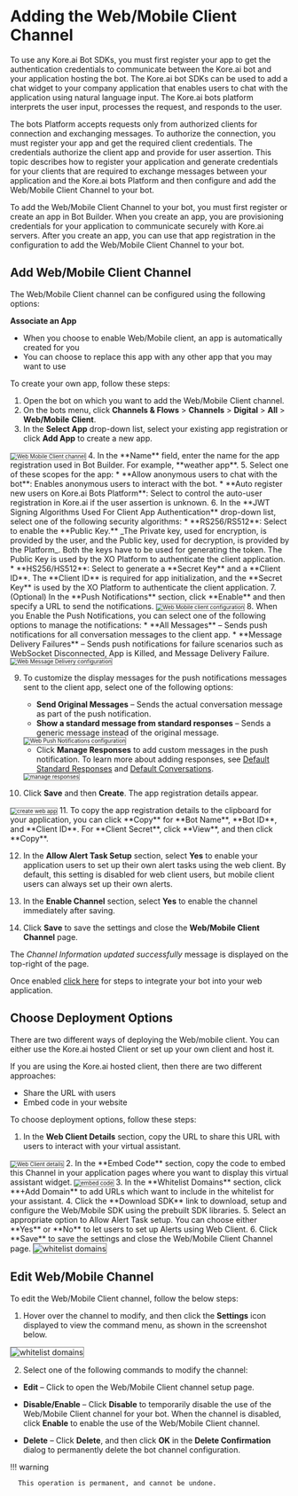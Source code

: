 # Adding the Web/Mobile Client Channel

To use any Kore.ai Bot SDKs, you must first register your app to get the authentication credentials to communicate between the Kore.ai bot and your application hosting the bot. The Kore.ai bot SDKs can be used to add a chat widget to your company application that enables users to chat with the application using natural language input. The Kore.ai bots platform interprets the user input, processes the request, and responds to the user.

The bots Platform accepts requests only from authorized clients for connection and exchanging messages. To authorize the connection, you must register your app and get the required client credentials. The credentials authorize the client app and provide for user assertion.
This topic describes how to register your application and generate credentials for your clients that are required to exchange messages between your application and the Kore.ai bots Platform and then configure and add the Web/Mobile Client Channel to your bot.

To add the Web/Mobile Client Channel to your bot, you must first register or create an app in Bot Builder. When you create an app, you are provisioning credentials for your application to communicate securely with Kore.ai servers. After you create an app, you can use that app registration in the configuration to add the Web/Mobile Client Channel to your bot.


## Add Web/Mobile Client Channel

The Web/Mobile Client channel can be configured using the following options:

**Associate an App**

* When you choose to enable Web/Mobile client, an app is automatically created for you
* You can choose to replace this app with any other app that you may want to use

To create your own app, follow these steps:


1. Open the bot on which you want to add the Web/Mobile Client channel.
2. On the bots menu, click **Channels & Flows** > **Channels** > **Digital** > **All** > **Web/Mobile** **Client**.
3. In the **Select App** drop-down list, select your existing app registration or click **Add App** to create a new app.
<img src="../images/Web_Mobile.png" alt="Web Mobile Client channel" title="Web Mobile client channel" style="border: 1px solid gray; zoom:70%;">
4. In the **Name** field, enter the name for the app registration used in Bot Builder. For example, **weather app**.
5. Select one of these scopes for the app:
    * **Allow anonymous users to chat with the bot**: Enables anonymous users to interact with the bot.
    * **Auto register new users on Kore.ai Bots Platform**: Select to control the auto-user registration in Kore.ai if the user assertion is unknown.
6. In the **JWT Signing Algorithms Used For Client App Authentication** drop-down list, select one of the following security algorithms:
    * **RS256/RS512**: Select to enable the **Public Key.** _The Private key, used for encryption, is provided by the user, and the Public key, used for decryption, is provided by the Platform_. Both the keys have to be used for generating the token. The Public Key is used by the XO Platform to authenticate the client application.
    * **HS256/HS512**: Select to generate a **Secret Key** and a **Client ID**. The **Client ID** is required for app initialization, and the **Secret Key** is used by the XO Platform to authenticate the client application.
7. (Optional) In the **Push Notifications** section, click **Enable** and then specify a URL to send the notifications.
<img src="../images/Web_Mobile1.png" alt="Web Mobile client configuration" title="Web Mobile client configuration" style="border: 1px solid gray; zoom:70%;">
8. When you Enable the Push Notifications, you can select one of the following options to manage the notifications:
    * **All Messages** – Sends push notifications for all conversation messages to the client app.
    * **Message Delivery Failures** – Sends push notifications for failure scenarios such as WebSocket Disconnected, App is Killed, and Message Delivery Failure.
    <img src="../images/Web_Mobile2.png" alt="Web Message Delivery configuration" title="Web Message Delivery configuration" style="border: 1px solid gray; zoom:70%;">

9. To customize the display messages for the push notifications messages sent to the client app, select one of the following options:
    * **Send Original Messages** – Sends the actual conversation message as part of the push notification.
    * **Show a standard message from standard responses** – Sends a generic message instead of the original message.
    <img src="../images/Web_Mobile2_New.png" alt="Web Push Notifications   configuration" title="Web Push Notifications configuration" style="border: 1px solid gray; zoom:70%;">

    * Click **Manage Responses** to add custom messages in the push notification. To learn more about adding responses, see [Default Standard Responses](https://developer.kore.ai/docs/bots/bot-intelligence/default-standard-responses/) and [Default Conversations](https://developer.kore.ai/docs/bots/bot-intelligence/default-dialog/).
    <img src="../images/Web_Mobile3.png" alt="manage responses" title="manage responses" style="border: 1px solid gray; zoom:70%;">
10. Click **Save** and then **Create**. The app registration details appear.
 <img src="../images/Web_Mobile4.png" alt="create web app" title="create web app" style="border: 1px solid gray; zoom:70%;">
11. To copy the app registration details to the clipboard for your application, you can click **Copy** for **Bot Name**, **Bot ID**, and **Client ID**. For **Client Secret**, click **View**, and then click **Copy**.

12. In the **Allow Alert Task Setup** section, select **Yes** to enable your application users to set up their own alert tasks using the web client. By default, this setting is disabled for web client users, but mobile client users can always set up their own alerts.

13. In the **Enable Channel** section, select **Yes** to enable the channel immediately after saving.

14. Click **Save** to save the settings and close the **Web/Mobile Client Channel** page.

The _Channel Information updated successfully_ message is displayed on the top-right of the page.

Once enabled [click here](https://developer.kore.ai/docs/bots/sdks/kore-ai-web-sdk-tutorial/) for steps to integrate your bot into your web application.


## Choose Deployment Options

There are two different ways of deploying the Web/mobile client. You can either use the Kore.ai hosted Client or set up your own client and host it.

If you are using the Kore.ai hosted client, then there are two different approaches:

* Share the URL with users
* Embed code in your website

To choose deployment options, follow these steps:


1. In the **Web Client Details** section, copy the URL to share this URL with users to interact with your virtual assistant.
<img src="../images/Web_Mobile5.png" alt="Web Client details" title="Web Client details" style="border: 1px solid gray; zoom:70%;">
2. In the **Embed Code** section, copy the code to embed this Channel in your application pages where you want to display this virtual assistant widget.
 <img src="../images/Web_Mobile6.png" alt="embed code" title="embed code" style="border: 1px solid gray; zoom:70%;">
3. In the **Whitelist Domains** section, click **+Add Domain** to add URLs which want to include in the whitelist for your assistant.
4. Click the **Download SDK** link to download, setup and configure the Web/Mobile SDK using the prebuilt SDK libraries.
5. Select an appropriate option to Allow Alert Task setup. You can choose either **Yes** or **No** to let users to set up Alerts using Web Client.
6. Click **Save** to save the settings and close the Web/Mobile Client Channel page.
 <img src="../images/Web_Mobile7.png" alt="whitelist domains" title="whitelist domains" style="border: 1px solid gray;">



## Edit Web/Mobile Channel

To edit the Web/Mobile Client channel, follow the below steps:


1. Hover over the channel to modify, and then click the **Settings** icon displayed to view the command menu, as shown in the screenshot below.
<img src="../images/Web_Mobile9.png" alt="whitelist domains" title="whitelist domains" style="border: 1px solid gray;">

2. Select one of the following commands to modify the channel:
  *  **Edit** – Click to open the Web/Mobile Client channel setup page.
  *  **Disable/Enable** – Click **Disable** to temporarily disable the use of the Web/Mobile Client channel for your bot. When the channel is disabled, click **Enable** to enable the use of the Web/Mobile Client channel.

  * **Delete** – Click **Delete**, and then click **OK** in the **Delete Confirmation** dialog to permanently delete the bot channel configuration.

!!! warning

      This operation is permanent, and cannot be undone.
